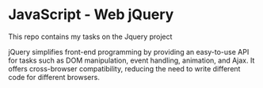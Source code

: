 # JavaScript - Web jQuery

This repo contains my tasks on the Jquery project

jQuery simplifies front-end programming by providing an easy-to-use API for tasks such as DOM manipulation, event handling, animation, and Ajax. It offers cross-browser compatibility, reducing the need to write different code for different browsers.

